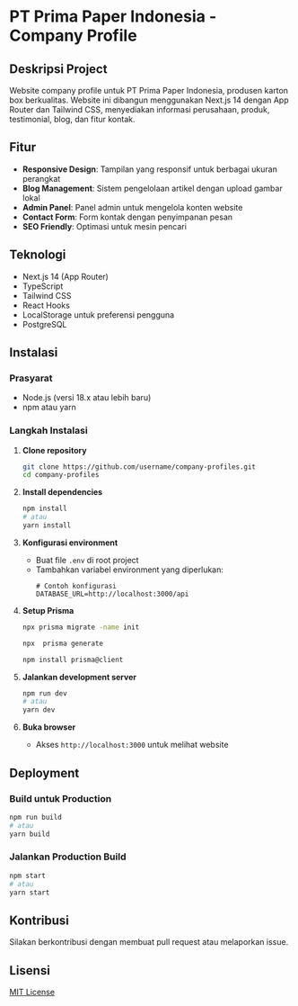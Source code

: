 # PT Prima Paper Indonesia - Company Profile

## Deskripsi Project
Website company profile untuk PT Prima Paper Indonesia, produsen karton box berkualitas. Website ini dibangun menggunakan Next.js 14 dengan App Router dan Tailwind CSS, menyediakan informasi perusahaan, produk, testimonial, blog, dan fitur kontak.

## Fitur
- **Responsive Design**: Tampilan yang responsif untuk berbagai ukuran perangkat
- **Blog Management**: Sistem pengelolaan artikel dengan upload gambar lokal
- **Admin Panel**: Panel admin untuk mengelola konten website
- **Contact Form**: Form kontak dengan penyimpanan pesan
- **SEO Friendly**: Optimasi untuk mesin pencari

## Teknologi
- Next.js 14 (App Router)
- TypeScript
- Tailwind CSS
- React Hooks
- LocalStorage untuk preferensi pengguna
- PostgreSQL

## Instalasi

### Prasyarat
- Node.js (versi 18.x atau lebih baru)
- npm atau yarn

### Langkah Instalasi

1. **Clone repository**
   ```bash
   git clone https://github.com/username/company-profiles.git
   cd company-profiles
   ```

2. **Install dependencies**
   ```bash
   npm install
   # atau
   yarn install
   ```

3. **Konfigurasi environment**
   - Buat file `.env` di root project
   - Tambahkan variabel environment yang diperlukan:
     ```
     # Contoh konfigurasi
     DATABASE_URL=http://localhost:3000/api
     ```
4. **Setup Prisma**
   ```bash
   npx prisma migrate -name init
   
   npx  prisma generate

   npm install prisma@client
   ```

4. **Jalankan development server**
   ```bash
   npm run dev
   # atau
   yarn dev
   ```

5. **Buka browser**
   - Akses `http://localhost:3000` untuk melihat website


## Deployment

### Build untuk Production
```bash
npm run build
# atau
yarn build
```

### Jalankan Production Build
```bash
npm start
# atau
yarn start
```


## Kontribusi
Silakan berkontribusi dengan membuat pull request atau melaporkan issue.

## Lisensi
[MIT License](LICENSE)

